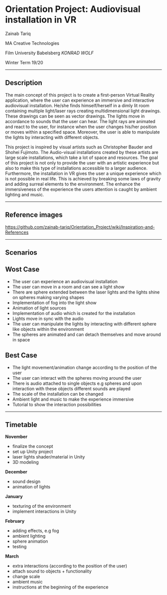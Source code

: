 # Orientation Project: Audiovisual installation in VR  

Zainab Tariq

MA Creative Technologies 

Film University Babelsberg *KONRAD WOLF*

Winter Term 19/20

---
## Description

The main concept of this project is to create a first-person Virtual Reality application, where the user can experience an immersive and interactive audiovisual installation. He/she finds himself/herself in a dimly lit room containing multiple light/laser rays creating multidimensional light drawings. These drawings can be seen as vector drawings. The lights move in accordance to sounds that the user can hear. The light rays are animated and react to the user, for instance when the user changes his/her position or moves within a specified space. Moreover, the user is able to manipulate the lights by interacting with different objects. 

This project is inspired by visual artists such as Christopher Bauder and Shohei Fujimoto. The Audio-visual installations created by these artists are large scale installations, which take a lot of space and resources. The goal of this project is not only to provide the user with an artistic experience but also to make this type of installations accessible to a larger audience. Furthermore, the installation in VR gives the user a unique experience which is not possible in real life. This is achieved by breaking some laws of gravity and adding surreal elements to the environment. The enhance the immersiveness of the experience the users attention is caught by ambient lighting and music.

---
## Reference images

https://github.com/zainab-tariq/Orientation_Project/wiki/Inspiration-and-References

---
## Scenarios

## Wost Case

* The user can experience an audiovisual installation
* The user can move in a room and can see a light show 
* There are sphere extended between the laser lights and the lights shine on spheres making varying shapes 
* Implementation of fog into the light show 
* Animation of light sources
* Implementation of audio which is created for the installation
* Lights move in sync with the audio
* The user can manipulate the lights by interacting with different sphere like objects within the environment 
* The spheres are animated and can detach themselves and move around in space


## Best Case

* The light movement/animation change according to the position of the user
* The user can interact with the spheres moving around the user
* There is audio attached to single objects e.g spheres and upon interaction with these objects different sounds are played
* The scale of the installation can be changed
* Ambient light and music to make the experience immersive
* Tutorial to show the interaction possibilities  
  
---

## Timetable

__November__
* finalize the concept
* set up Unity project 
* laser lights shader/material in Unity 
* 3D modeling

__December__
* sound design
* animation of lights

__January__
* texturing of the environment
* implement interactions in Unity 

__February__
* adding effects, e.g fog
* ambient lighting
* sphere animation
* testing

__March__
* extra interactions (according to the position of the user)
* attach sound to objects + functionality
* change scale 
* ambient music 
* instructions at the beginning of the experience

